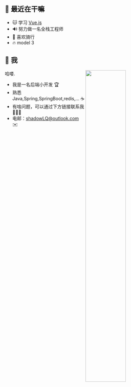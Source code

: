 ## 🥳 最近在干嘛

* 🐱 学习 [Vue.js](https://cn.vuejs.org/)
* 🔊 努力做一名全栈工程师
* 🎸 喜欢骑行
* 🔥 model 3

## 🤩 我

<img style="width: 50%" align="right" src="https://github-readme-stats.vercel.app/api?username=meteorLQ&show_icons=true&hide_border=true&theme=tokyonight" />

哈喽.

- 我是一名后端小开发 🏆
- 熟悉 Java,Spring,SpringBoot,redis,... ☕️
- 有啥问题，可以通过下方链接联系我 🐱‍🚵‍♂️
- 电邮：shadowLQ@outlook.com ✉️

[comment]: <> (## 📖 文章)
